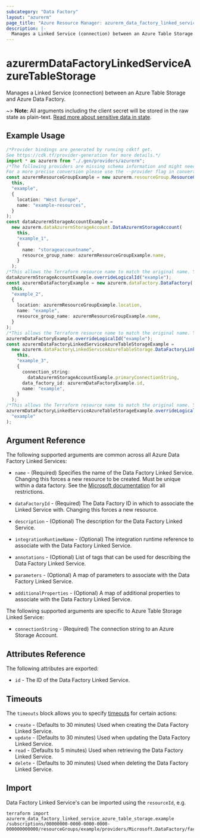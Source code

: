 ```yaml
---
subcategory: "Data Factory"
layout: "azurerm"
page_title: "Azure Resource Manager: azurerm_data_factory_linked_service_azure_table_storage"
description: |-
  Manages a Linked Service (connection) between an Azure Table Storage and Azure Data Factory.
---
```


# azurermDataFactoryLinkedServiceAzureTableStorage

Manages a Linked Service (connection) between an Azure Table Storage and Azure Data Factory.

\~> **Note:** All arguments including the client secret will be stored in the raw state as plain-text. [Read more about sensitive data in state](/docs/state/sensitive-data.html).

## Example Usage

```typescript
/*Provider bindings are generated by running cdktf get.
See https://cdk.tf/provider-generation for more details.*/
import * as azurerm from "./.gen/providers/azurerm";
/*The following providers are missing schema information and might need manual adjustments to synthesize correctly: azurerm.
For a more precise conversion please use the --provider flag in convert.*/
const azurermResourceGroupExample = new azurerm.resourceGroup.ResourceGroup(
  this,
  "example",
  {
    location: "West Europe",
    name: "example-resources",
  }
);
const dataAzurermStorageAccountExample =
  new azurerm.dataAzurermStorageAccount.DataAzurermStorageAccount(
    this,
    "example_1",
    {
      name: "storageaccountname",
      resource_group_name: azurermResourceGroupExample.name,
    }
  );
/*This allows the Terraform resource name to match the original name. You can remove the call if you don't need them to match.*/
dataAzurermStorageAccountExample.overrideLogicalId("example");
const azurermDataFactoryExample = new azurerm.dataFactory.DataFactory(
  this,
  "example_2",
  {
    location: azurermResourceGroupExample.location,
    name: "example",
    resource_group_name: azurermResourceGroupExample.name,
  }
);
/*This allows the Terraform resource name to match the original name. You can remove the call if you don't need them to match.*/
azurermDataFactoryExample.overrideLogicalId("example");
const azurermDataFactoryLinkedServiceAzureTableStorageExample =
  new azurerm.dataFactoryLinkedServiceAzureTableStorage.DataFactoryLinkedServiceAzureTableStorage(
    this,
    "example_3",
    {
      connection_string:
        dataAzurermStorageAccountExample.primaryConnectionString,
      data_factory_id: azurermDataFactoryExample.id,
      name: "example",
    }
  );
/*This allows the Terraform resource name to match the original name. You can remove the call if you don't need them to match.*/
azurermDataFactoryLinkedServiceAzureTableStorageExample.overrideLogicalId(
  "example"
);

```

## Argument Reference

The following supported arguments are common across all Azure Data Factory Linked Services:

*   `name` - (Required) Specifies the name of the Data Factory Linked Service. Changing this forces a new resource to be created. Must be unique within a data factory. See the [Microsoft documentation](https://docs.microsoft.com/azure/data-factory/naming-rules) for all restrictions.

*   `dataFactoryId` - (Required) The Data Factory ID in which to associate the Linked Service with. Changing this forces a new resource.

*   `description` - (Optional) The description for the Data Factory Linked Service.

*   `integrationRuntimeName` - (Optional) The integration runtime reference to associate with the Data Factory Linked Service.

*   `annotations` - (Optional) List of tags that can be used for describing the Data Factory Linked Service.

*   `parameters` - (Optional) A map of parameters to associate with the Data Factory Linked Service.

*   `additionalProperties` - (Optional) A map of additional properties to associate with the Data Factory Linked Service.

The following supported arguments are specific to Azure Table Storage Linked Service:

* `connectionString` - (Required) The connection string to an Azure Storage Account.

## Attributes Reference

The following attributes are exported:

* `id` - The ID of the Data Factory Linked Service.

## Timeouts

The `timeouts` block allows you to specify [timeouts](https://www.terraform.io/language/resources/syntax#operation-timeouts) for certain actions:

* `create` - (Defaults to 30 minutes) Used when creating the Data Factory Linked Service.
* `update` - (Defaults to 30 minutes) Used when updating the Data Factory Linked Service.
* `read` - (Defaults to 5 minutes) Used when retrieving the Data Factory Linked Service.
* `delete` - (Defaults to 30 minutes) Used when deleting the Data Factory Linked Service.

## Import

Data Factory Linked Service's can be imported using the `resourceId`, e.g.

```console
terraform import azurerm_data_factory_linked_service_azure_table_storage.example /subscriptions/00000000-0000-0000-0000-000000000000/resourceGroups/example/providers/Microsoft.DataFactory/factories/example/linkedservices/example
```
